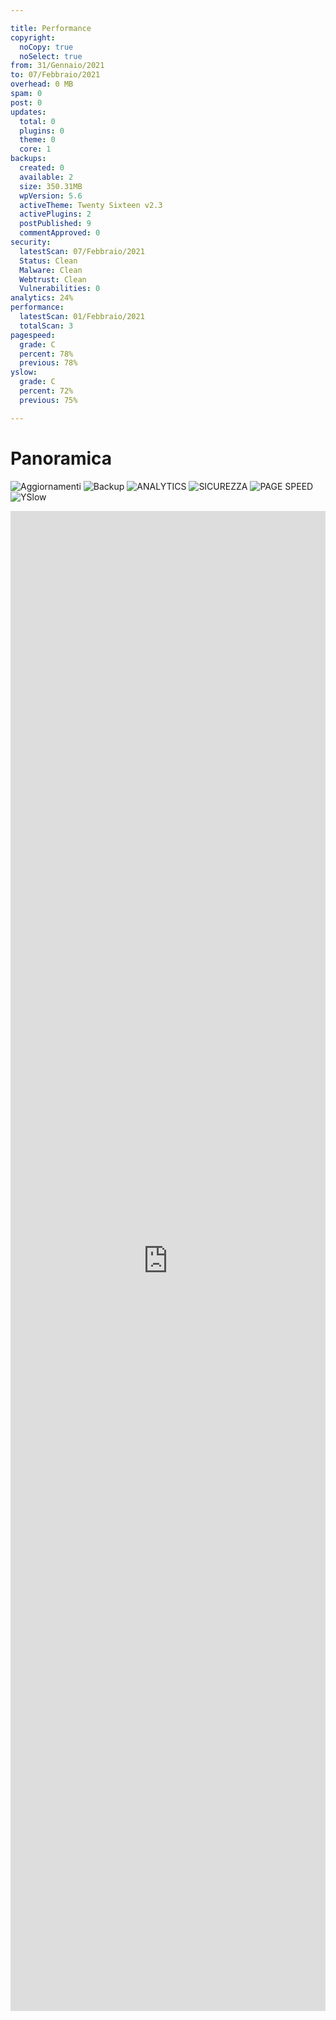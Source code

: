 ```yaml
---

title: Performance
copyright:
  noCopy: true
  noSelect: true
from: 31/Gennaio/2021
to: 07/Febbraio/2021
overhead: 0 MB
spam: 0
post: 0
updates:
  total: 0
  plugins: 0
  theme: 0
  core: 1
backups:
  created: 0
  available: 2
  size: 350.31MB
  wpVersion: 5.6
  activeTheme: Twenty Sixteen v2.3
  activePlugins: 2
  postPublished: 9
  commentApproved: 0
security:
  latestScan: 07/Febbraio/2021
  Status: Clean
  Malware: Clean
  Webtrust: Clean
  Vulnerabilities: 0
analytics: 24%
performance:
  latestScan: 01/Febbraio/2021
  totalScan: 3
pagespeed:
  grade: C
  percent: 78%
  previous: 78%
yslow:
  grade: C
  percent: 72%
  previous: 75%

---
```


# Panoramica

![Aggiornamenti](https://img.shields.io/badge/AGGIORNAMENTI-0-blue)
![Backup](https://img.shields.io/badge/BACKUP-2-success)
![ANALYTICS](https://img.shields.io/badge/ANALYTICS-var%20--42%25-critical)
![SICUREZZA](https://img.shields.io/badge/SICUREZZA-OK-success)
![PAGE SPEED](https://img.shields.io/badge/PAGESPEED-78-yellow)
![YSlow](https://img.shields.io/badge/YSlow-72-yellow)

</span>

 <div class="Box d-flex flex-items-center box-shadow border-0 p-0 mb-4">

<iframe class="Box-body flex-auto p-0 border rounded-3" src="https://energ-tech.it/" style="width:100%;border:none;height:60vh;" />

</div>

## OTTIMIZZAZIONE

<p class="branch-name mb-3">Dal {{ $frontmatter.from }} al {{ $frontmatter.to }}</p><br>

<BlankSlate>

## Nothing to Optimize

</Blankslate>

<section class="hide">

### Ottimizzazione Database

Overhead database puliti <span class="Counter mr-1 bg-blue text-white"> {{ $frontmatter.overhead }} </span>

### Commenti SPAM

Commenti spam eliminati <span class="Counter mr-1 bg-blue text-white"> {{ $frontmatter.spam }} </span>

### Revisioni Post

Revisioni post puliti <span class="Counter mr-1 bg-blue text-white"> {{ $frontmatter.post }} </span>

</section>

## AGGIORNAMENTI

<p class="branch-name mb-3">Dal {{ $frontmatter.from }} al {{ $frontmatter.to }}</p><br>


#### Aggiornamenti totali effettuati <span class="Counter mr-1 bg-blue text-white">{{ $frontmatter.updates.total }}</span>


<div class="Label Label--large py-1 my-4">Aggiornamenti plug-in<span class="Counter ml-1">{{ $frontmatter.updates.plugins }}</span></div>
<div class="Label Label--large py-1 my-4">Aggiornamenti tema<span class="Counter ml-1">{{ $frontmatter.updates.theme }}</span></div>
<div class="Label Label--large py-1 my-4">Aggiornamenti WordPress<span class="Counter ml-1">{{ $frontmatter.updates.core }}</span></div>

<section class="hide">
### Aggiornamento Plug-in

| Nome plug-in                   | Versione plug-in | Data            |
| ------------------------------ | :--------------: | --------------- |
| Premium Addons for Elementor   |  4.1.9 -> 4.2.0  | 27/Gennaio/2021 |
| Elementor Addon Elements       |  1.9.1 -> 1.9.2  | 27/Gennaio/2021 |
| Really Simple SSL              |  4.0.6 -> 4.0.7  | 26/Gennaio/2021 |
| Essential Addons for Elementor | 4.3.10 -> 4.4.0  | 26/Gennaio/2021 |
| Yoast SEO                      |  15.6.2 -> 15.7  | 26/Gennaio/2021 |
| Elementor                      | 3.0.16 -> 3.1.0  | 26/Gennaio/2021 |
| Premium Addons for Elementor   |  4.1.8 -> 4.1.9  | 25/Gennaio/2021 |

Download the [PDF Report](./projectsummary.html#reports) for the full list.

### Aggiornamento Temi

| Nome tema | Versione tema | Data |
| --------- | :-----------: | ---- |
| -         |       -       | -    |

</section>

## BACKUP

<p class="branch-name mb-3">Dal {{ $frontmatter.from }} al {{ $frontmatter.to }}</p><br>

- Backup creati <span class="Counter mr-1 bg-blue text-white">{{ $frontmatter.backups.created }}</span>
- Backup totali disponibili <span class="Counter mr-1 bg-blue text-white">{{ $frontmatter.backups.available }}</span>

<section class="">
<div class="Toast">
<span class="Toast-icon">
<!-- <%= octicon "database" %>-->
<svg width="14" height="16" viewBox="0 0 14 16" class="octicon octicon-info" aria-hidden="true">
<path
fill-rule="evenodd"
d="M2.5 3.5c0-.133.058-.318.282-.55.227-.237.592-.484 1.1-.708C4.899 1.795 6.354 1.5 8 1.5c1.647 0 3.102.295 4.117.742.51.224.874.47 1.101.707.224.233.282.418.282.551 0 .133-.058.318-.282.55-.227.237-.592.484-1.1.708C11.101 5.205 9.646 5.5 8 5.5c-1.647 0-3.102-.295-4.117-.742-.51-.224-.874-.47-1.101-.707-.224-.233-.282-.418-.282-.551zM1 3.5c0-.626.292-1.165.7-1.59.406-.422.956-.767 1.579-1.041C4.525.32 6.195 0 8 0c1.805 0 3.475.32 4.722.869.622.274 1.172.62 1.578 1.04.408.426.7.965.7 1.591v9c0 .626-.292 1.165-.7 1.59-.406.422-.956.767-1.579 1.041C11.476 15.68 9.806 16 8 16c-1.805 0-3.475-.32-4.721-.869-.623-.274-1.173-.62-1.579-1.04-.408-.426-.7-.965-.7-1.591v-9zM2.5 8V5.724c.241.15.503.286.779.407C4.525 6.68 6.195 7 8 7c1.805 0 3.475-.32 4.722-.869.275-.121.537-.257.778-.407V8c0 .133-.058.318-.282.55-.227.237-.592.484-1.1.708C11.101 9.705 9.646 10 8 10c-1.647 0-3.102-.295-4.117-.742-.51-.224-.874-.47-1.101-.707C2.558 8.318 2.5 8.133 2.5 8zm0 2.225V12.5c0 .133.058.318.282.55.227.237.592.484 1.1.708 1.016.447 2.471.742 4.118.742 1.647 0 3.102-.295 4.117-.742.51-.224.874-.47 1.101-.707.224-.233.282-.418.282-.551v-2.275c-.241.15-.503.285-.778.406-1.247.549-2.917.869-4.722.869-1.805 0-3.475-.32-4.721-.869a6.236 6.236 0 01-.779-.406z"
/>
</svg>
</span>
<span class="Toast-content text-small">Dimensioni backup<span class="Counter ml-6 bg-blue text-white">{{ $frontmatter.backups.size }}</span></span>
</div>

<div class="Toast">
<span class="Toast-icon">
<!-- <%= octicon "globe" %>-->
<svg class="octicon octicon-info" aria-hidden="true" viewBox="0 0 16 16" width="16" height="16">
<path fill-rule="evenodd" d="M1.543 7.25h2.733c.144-2.074.866-3.756 1.58-4.948.12-.197.237-.381.353-.552a6.506 6.506 0 00-4.666 5.5zm2.733 1.5H1.543a6.506 6.506 0 004.666 5.5 11.13 11.13 0 01-.352-.552c-.715-1.192-1.437-2.874-1.581-4.948zm1.504 0h4.44a9.637 9.637 0 01-1.363 4.177c-.306.51-.612.919-.857 1.215a9.978 9.978 0 01-.857-1.215A9.637 9.637 0 015.78 8.75zm4.44-1.5H5.78a9.637 9.637 0 011.363-4.177c.306-.51.612-.919.857-1.215.245.296.55.705.857 1.215A9.638 9.638 0 0110.22 7.25zm1.504 1.5c-.144 2.074-.866 3.756-1.58 4.948-.12.197-.237.381-.353.552a6.506 6.506 0 004.666-5.5h-2.733zm2.733-1.5h-2.733c-.144-2.074-.866-3.756-1.58-4.948a11.738 11.738 0 00-.353-.552 6.506 6.506 0 014.666 5.5zM8 0a8 8 0 100 16A8 8 0 008 0z"></path></svg>
</span>
<span class="Toast-content text-small">Versione WordPress<span class="Counter ml-6 bg-blue text-white">{{ $frontmatter.backups.wpVersion }}</span></span>
</div>

<div class="Toast">
<span class="Toast-icon">
 <!-- <%= octicon "info" %>-->
<svg width="14" height="16" viewBox="0 0 14 16" class="octicon octicon-info" aria-hidden="true">
<path
fill-rule="evenodd"
d="M6.3 5.69a.942.942 0 0 1-.28-.7c0-.28.09-.52.28-.7.19-.18.42-.28.7-.28.28 0 .52.09.7.28.18.19.28.42.28.7 0 .28-.09.52-.28.7a1 1 0 0 1-.7.3c-.28 0-.52-.11-.7-.3zM8 7.99c-.02-.25-.11-.48-.31-.69-.2-.19-.42-.3-.69-.31H6c-.27.02-.48.13-.69.31-.2.2-.3.44-.31.69h1v3c.02.27.11.5.31.69.2.2.42.31.69.31h1c.27 0 .48-.11.69-.31.2-.19.3-.42.31-.69H8V7.98v.01zM7 2.3c-3.14 0-5.7 2.54-5.7 5.68 0 3.14 2.56 5.7 5.7 5.7s5.7-2.55 5.7-5.7c0-3.15-2.56-5.69-5.7-5.69v.01zM7 .98c3.86 0 7 3.14 7 7s-3.14 7-7 7-7-3.12-7-7 3.14-7 7-7z"
/>
</svg>
</span>
<span class="Toast-content text-small">Tema attivo<span class="Counter ml-6 bg-blue text-white">{{ $frontmatter.backups.activeTheme }}</span></span>
</div>

<div class="Toast">
<span class="Toast-icon">
<!-- <%= octicon "info" %>-->
<svg width="14" height="16" viewBox="0 0 14 16" class="octicon octicon-info" aria-hidden="true">
<path
fill-rule="evenodd"
d="M6.3 5.69a.942.942 0 0 1-.28-.7c0-.28.09-.52.28-.7.19-.18.42-.28.7-.28.28 0 .52.09.7.28.18.19.28.42.28.7 0 .28-.09.52-.28.7a1 1 0 0 1-.7.3c-.28 0-.52-.11-.7-.3zM8 7.99c-.02-.25-.11-.48-.31-.69-.2-.19-.42-.3-.69-.31H6c-.27.02-.48.13-.69.31-.2.2-.3.44-.31.69h1v3c.02.27.11.5.31.69.2.2.42.31.69.31h1c.27 0 .48-.11.69-.31.2-.19.3-.42.31-.69H8V7.98v.01zM7 2.3c-3.14 0-5.7 2.54-5.7 5.68 0 3.14 2.56 5.7 5.7 5.7s5.7-2.55 5.7-5.7c0-3.15-2.56-5.69-5.7-5.69v.01zM7 .98c3.86 0 7 3.14 7 7s-3.14 7-7 7-7-3.12-7-7 3.14-7 7-7z"
/>
</svg>
</span>
<span class="Toast-content text-small">Plug-in attivi<span class="Counter ml-6 bg-blue text-white">{{ $frontmatter.backups.activePlugins }}</span></span>
</div>

<div class="Toast">
<span class="Toast-icon">
<!-- <%= octicon "cross-reference" %>-->
<svg class="octicon cross-reference" aria-hidden="true" viewBox="0 0 16 16" width="16" height="16"><path fill-rule="evenodd" d="M16 1.25v4.146a.25.25 0 01-.427.177L14.03 4.03l-3.75 3.75a.75.75 0 11-1.06-1.06l3.75-3.75-1.543-1.543A.25.25 0 0111.604 1h4.146a.25.25 0 01.25.25zM2.75 3.5a.25.25 0 00-.25.25v7.5c0 .138.112.25.25.25h2a.75.75 0 01.75.75v2.19l2.72-2.72a.75.75 0 01.53-.22h4.5a.25.25 0 00.25-.25v-2.5a.75.75 0 111.5 0v2.5A1.75 1.75 0 0113.25 13H9.06l-2.573 2.573A1.457 1.457 0 014 14.543V13H2.75A1.75 1.75 0 011 11.25v-7.5C1 2.784 1.784 2 2.75 2h5.5a.75.75 0 010 1.5h-5.5z"></path></svg>
</span>
<span class="Toast-content text-small">Post pubblicati<span class="Counter ml-6 bg-blue text-white">{{ $frontmatter.backups.postPublished }}</span></span>
</div>

<div class="Toast">
<span class="Toast-icon">
<!-- <%= octicon "comment-discussion" %>-->
<svg class="octicon comment-discussion" aria-hidden="true" viewBox="0 0 16 16" width="16" height="16"><path fill-rule="evenodd" d="M1.5 2.75a.25.25 0 01.25-.25h8.5a.25.25 0 01.25.25v5.5a.25.25 0 01-.25.25h-3.5a.75.75 0 00-.53.22L3.5 11.44V9.25a.75.75 0 00-.75-.75h-1a.25.25 0 01-.25-.25v-5.5zM1.75 1A1.75 1.75 0 000 2.75v5.5C0 9.216.784 10 1.75 10H2v1.543a1.457 1.457 0 002.487 1.03L7.061 10h3.189A1.75 1.75 0 0012 8.25v-5.5A1.75 1.75 0 0010.25 1h-8.5zM14.5 4.75a.25.25 0 00-.25-.25h-.5a.75.75 0 110-1.5h.5c.966 0 1.75.784 1.75 1.75v5.5A1.75 1.75 0 0114.25 12H14v1.543a1.457 1.457 0 01-2.487 1.03L9.22 12.28a.75.75 0 111.06-1.06l2.22 2.22v-2.19a.75.75 0 01.75-.75h1a.25.25 0 00.25-.25v-5.5z"></path></svg>
</span>
<span class="Toast-content text-small">Commenti approvati<span class="Counter ml-6 bg-blue text-white">{{ $frontmatter.backups.commentApproved }}</span></span>
</div>
</section>

## ANALYTICS

<p class="branch-name mb-3">Dal {{ $frontmatter.from }} al {{ $frontmatter.to }}</p><br>
Traffico <span class="Counter bg-green text-white">{{ $frontmatter.analytics }}</span>

#### Sessioni

![session](/reports/traffic_2021-02-07.png)


## SICUREZZA

<p class="branch-name mb-3">Dal {{ $frontmatter.from }} al {{ $frontmatter.to }}</p><br>

![Malware](https://img.shields.io/badge/Malware-Clean-success)
![WebTrust](https://img.shields.io/badge/WebTrust-Clean-success)
![Vulnerability](https://img.shields.io/badge/Vulnerabilità-0-scuccess)

<div class="flash my-3 flash-error hide">
  <!-- <%= octicon "flame" %> -->
  <svg class="octicon octicon-flame" xmlns="http://www.w3.org/2000/svg" viewBox="0 0 16 16" width="16" height="16">  <path fill-rule="evenodd" clip-rule="evenodd" d="M7.99789 14.5001C10.8304 14.5001 12.9971 12.5193 12.9971 10C12.9971 8.53654 12.3174 7.80948 11.1193 6.61667C11.1071 6.60453 11.0949 6.59236 11.0826 6.58014C10.0696 5.57183 8.7824 4.29061 8.24911 2.14559C7.92718 2.40211 7.61813 2.72476 7.38529 3.09924C6.95273 3.79496 6.7637 4.67919 7.33879 5.82934C7.81231 6.77637 8.00841 8.11294 7.06066 9.06069C6.45006 9.67129 5.51641 9.90115 4.65812 9.69385C4.1002 9.55909 3.61121 9.25672 3.22215 8.81981C3.08407 9.16747 3.00001 9.57013 3 10.0001C2.99994 12.5298 5.1636 14.5001 7.99789 14.5001ZM9.5332 0.752514C9.49562 0.340008 9.16001 0.00931669 8.76889 0.145686C7.03463 0.750359 4.34051 3.18696 5.99715 6.50017C6.34142 7.1887 6.28164 7.71839 6 8.00003C5.58104 8.41899 4.45998 8.4869 3.95925 7.16847C3.78678 6.71435 3.30098 6.40593 2.92501 6.71353C2.03625 7.44067 1.50003 8.70216 1.5 10C1.49992 13.5121 4.49789 16.0001 7.99789 16.0001C11.4979 16.0001 14.4971 13.5 14.4971 10C14.4971 7.86282 13.3699 6.74064 12.1862 5.56222C10.9968 4.37809 9.7504 3.13717 9.5332 0.752514Z"></path></svg>
  Il sito web è potenzialmente vulnerabile
</div>

### VULNERABILITÀ RILEVATE <Badge type="success">{{ $frontmatter.security.Vulnerabilities }}</Badge>

<!-- <br>

- **WPBakery Page Builder v5.4.7**
  <p class="text-small">
  WPBakery Page Builder < 6.4.1 - Authenticated Stored Cross-Site Scripting (XSS)</p>

<a class="btn-link text-small ml-3">

[Per saperne di più](https://www.wordfence.com/blog/2020/10/vulnerability-exposes-over-4-million-sites-using-wpbakery/)

</a> -->

### Cronologia delle scansioni

| Data                  | Malware |             Vulnerabilità              | Affidabilità web |
| :-------------------- | :-----: | :------------------------------------: | :--------------: |
| 07/Febbraio/2021 9:09 |  Clean  |                 Clean                  |      Clean       |
| 01/Febbraio/2021 09:54 |  Clean  |                 Clean                  |      Clean       |
| 17/Gennaio/2021 19:47 |  Clean  |                 Clean                  |      Clean       |
| 04/Gennaio/2021 11:42 |  Clean  | <span class="text-red">Detected</span> |      Clean       |

## PRESTAZIONI

<p class="branch-name mb-3">Dal {{ $frontmatter.from }} al {{ $frontmatter.to }}</p><br>

<p class="f4 my-2">TOTALE SCANSIONI:<span class="Counter ml-2 text-gray">{{ $frontmatter.performance.totalScan }}</span></p>

<p class="f4 mt-5">SCANSIONE PIÙ RECENTE<br>
<span class="text-small text-gray">{{ $frontmatter.performance.latestScan }}</span></p>

<div class="container-lg clearfix">
  <div class="col-md-6 col-12 float-left p-4">
  <h1  style="font-size:12rem; color:#e8b64d;">{{ $frontmatter.pagespeed.grade }}<span class="text-small">({{ $frontmatter.pagespeed.percent }})</span></h1>
    Valutazione PageSpeed
    <span class="Progress">
  <span class="Progress-item bg-yellow" style="width: 78%;"></span>
</span>
<span class="text-small text-gray">Controllo Precedente: {{ $frontmatter.pagespeed.previous }}</span>
  </div>
  <div class="col-md-6 col-12 float-left p-4">
  <h1 style="font-size:12rem; color:#e8b64d;">{{ $frontmatter.yslow.grade }}<span class="text-small">({{ $frontmatter.yslow.percent }})</span></h1>
    Valutazione YSlow
     <span class="Progress">
  <span class="Progress-item bg-yellow" style="width: 75%;"></span>
</span>
<span class="text-small text-gray">Controllo precedente: {{ $frontmatter.yslow.previous }}</span>
  </div>
</div>

### Cronologia Prestazioni

| Data                  | Tempo di caricamento | PageSpeed |  YSlow  |
| :-------------------- | :------------------: | :-------: | :-----: |
| 2021-02-07, 09:13 |   4.50s               |    C (78%) |   C (72%) |
| 2021-02-01, 10:09 |   3.31s               |    C (78%) |   C (75%) |
| 2021-01-22, 09:36  |        2.25 s        |  B (82%)  | C (76%) |
| 2021-01-17, 19:46  |        2.52 s        |  B (82%)  | C (75%) |


## REPORTS

<div class="Box Box--condensed my-4">

<section class="Box-row bg-blue-light">
<div class="TableObject text-small">
  <div class="TableObject-item TableObject-item--primary">
    <p class="text-gray-dark">
      31/Gennaio/2021 - 07/febbraio/2021
    </p>
  </div>
  <div class="TableObject-item">
    <a class="btn-link ml-2" type="button" href="../reports/2021-01-31.pdf" target="_blank">  <svg class="octicon desktop-download anim-pulse mr-2"  xmlns="http://www.w3.org/2000/svg" viewBox="0 0 16 16" width="16" height="16"><path fill-rule="evenodd" d="M8.75 5V.75a.75.75 0 00-1.5 0V5H5.104a.25.25 0 00-.177.427l2.896 2.896a.25.25 0 00.354 0l2.896-2.896A.25.25 0 0010.896 5H8.75zM1.5 2.75a.25.25 0 01.25-.25h3a.75.75 0 000-1.5h-3A1.75 1.75 0 000 2.75v7.5C0 11.216.784 12 1.75 12h3.727c-.1 1.041-.52 1.872-1.292 2.757A.75.75 0 004.75 16h6.5a.75.75 0 00.565-1.243c-.772-.885-1.193-1.716-1.292-2.757h3.727A1.75 1.75 0 0016 10.25v-7.5A1.75 1.75 0 0014.25 1h-3a.75.75 0 000 1.5h3a.25.25 0 01.25.25v7.5a.25.25 0 01-.25.25H1.75a.25.25 0 01-.25-.25v-7.5zM9.018 12H6.982a5.72 5.72 0 01-.765 2.5h3.566a5.72 5.72 0 01-.765-2.5z"></path></svg>Scarica</a>
  </div>
</div>
</section>

<section class="Box-row">
<div class="TableObject text-small">
  <div class="TableObject-item TableObject-item--primary">
    <p class="text-gray-dark">
      25/Gennaio/2021 - 31/Gennaio/2021
    </p>
  </div>
  <div class="TableObject-item">
    <a class="btn-link ml-2" type="button" href="../reports/2021-01-25.pdf" target="_blank">  <svg class="octicon desktop-download  mr-2"  xmlns="http://www.w3.org/2000/svg" viewBox="0 0 16 16" width="16" height="16"><path fill-rule="evenodd" d="M8.75 5V.75a.75.75 0 00-1.5 0V5H5.104a.25.25 0 00-.177.427l2.896 2.896a.25.25 0 00.354 0l2.896-2.896A.25.25 0 0010.896 5H8.75zM1.5 2.75a.25.25 0 01.25-.25h3a.75.75 0 000-1.5h-3A1.75 1.75 0 000 2.75v7.5C0 11.216.784 12 1.75 12h3.727c-.1 1.041-.52 1.872-1.292 2.757A.75.75 0 004.75 16h6.5a.75.75 0 00.565-1.243c-.772-.885-1.193-1.716-1.292-2.757h3.727A1.75 1.75 0 0016 10.25v-7.5A1.75 1.75 0 0014.25 1h-3a.75.75 0 000 1.5h3a.25.25 0 01.25.25v7.5a.25.25 0 01-.25.25H1.75a.25.25 0 01-.25-.25v-7.5zM9.018 12H6.982a5.72 5.72 0 01-.765 2.5h3.566a5.72 5.72 0 01-.765-2.5z"></path></svg>Scarica</a>
  </div>
</div>
</section>


<section class="Box-row">
<div class="TableObject text-small">
  <div class="TableObject-item TableObject-item--primary">
    <p class="text-gray-dark">
      23/Dicembre/2020 - 22/Gennaio/2021
    </p>
  </div>
  <div class="TableObject-item">
    <a class="btn-link ml-2" type="button" href="../reports/2021-01-22.pdf" target="_blank">  <svg class="octicon desktop-download mr-2"  xmlns="http://www.w3.org/2000/svg" viewBox="0 0 16 16" width="16" height="16"><path fill-rule="evenodd" d="M8.75 5V.75a.75.75 0 00-1.5 0V5H5.104a.25.25 0 00-.177.427l2.896 2.896a.25.25 0 00.354 0l2.896-2.896A.25.25 0 0010.896 5H8.75zM1.5 2.75a.25.25 0 01.25-.25h3a.75.75 0 000-1.5h-3A1.75 1.75 0 000 2.75v7.5C0 11.216.784 12 1.75 12h3.727c-.1 1.041-.52 1.872-1.292 2.757A.75.75 0 004.75 16h6.5a.75.75 0 00.565-1.243c-.772-.885-1.193-1.716-1.292-2.757h3.727A1.75 1.75 0 0016 10.25v-7.5A1.75 1.75 0 0014.25 1h-3a.75.75 0 000 1.5h3a.25.25 0 01.25.25v7.5a.25.25 0 01-.25.25H1.75a.25.25 0 01-.25-.25v-7.5zM9.018 12H6.982a5.72 5.72 0 01-.765 2.5h3.566a5.72 5.72 0 01-.765-2.5z"></path></svg>Scarica</a>
  </div>
</div>
</section>

</div>

